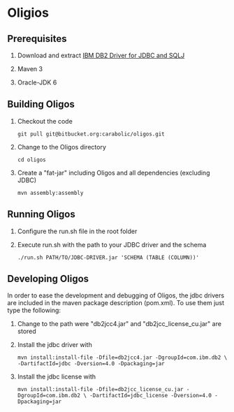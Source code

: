 Oligios
=======

Prerequisites
-------------

1.  Download and extract [IBM DB2 Driver for JDBC and SQLJ](http://www-01.ibm.com/support/docview.wss?uid=swg21363866)

1.  Maven 3

1.  Oracle-JDK 6


Building Oligos
---------------

1.  Checkout the code
    
    `git pull git@bitbucket.org:carabolic/oligos.git`

1.  Change to the Oligos directory

    `cd oligos`

1.  Create a "fat-jar" including Oligos and all dependencies (excluding JDBC)

    `mvn assembly:assembly`


Running Oligos
--------------

1.  Configure the run.sh file in the root folder

1.  Execute run.sh with the path to your JDBC driver and the schema

    `./run.sh PATH/TO/JDBC-DRIVER.jar 'SCHEMA (TABLE (COLUMN))'`

Developing Oligos
-----------------

In order to ease the development and debugging of Oligos, the jdbc drivers are
included in the maven package description (pom.xml). To use them just type the
following:

1.  Change to the path were "db2jcc4.jar" and "db2jcc_license_cu.jar" are stored

1.  Install the jdbc driver with

	`mvn install:install-file -Dfile=db2jcc4.jar -DgroupId=com.ibm.db2 \
		-DartifactId=jdbc -Dversion=4.0 -Dpackaging=jar`

1.  Install the jdbc license with

	`mvn install:install-file -Dfile=db2jcc_license_cu.jar -DgroupId=com.ibm.db2 \
		-DartifactId=jdbc_license -Dversion=4.0 -Dpackaging=jar`

